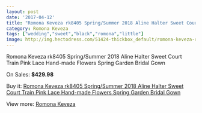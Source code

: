 ```yaml
---
layout: post
date: '2017-04-12'
title: "Romona Keveza rk8405 Spring/Summer 2018 Aline Halter Sweet Court Train Pink Lace Hand-made Flowers Spring Garden Bridal Gown"
category: Romona Keveza
tags: ["wedding","sweet","black","romona","little"]
image: http://img.hectodress.com/51424-thickbox_default/romona-keveza-rk8405-spring-summer-2018-aline-halter-sweet-court-train-pink-lace-hand-made-flowers-spring-garden-bridal-gown.jpg
---
```

Romona Keveza rk8405 Spring/Summer 2018 Aline Halter Sweet Court Train Pink Lace Hand-made Flowers Spring Garden Bridal Gown

On Sales: **$429.98**
<a href="https://www.hectodress.com/romona-keveza/16264-romona-keveza-rk8405-spring-summer-2018-aline-halter-sweet-court-train-pink-lace-hand-made-flowers-spring-garden-bridal-gown.html"><amp-img layout="responsive" width="600" height="600" src="//img.hectodress.com/51424-thickbox_default/romona-keveza-rk8405-spring-summer-2018-aline-halter-sweet-court-train-pink-lace-hand-made-flowers-spring-garden-bridal-gown.jpg" alt="Romona Keveza rk8405 Spring/Summer 2018 Aline Halter Sweet Court Train Pink Lace Hand-made Flowers Spring Garden Bridal Gown 0" /></a>
<a href="https://www.hectodress.com/romona-keveza/16264-romona-keveza-rk8405-spring-summer-2018-aline-halter-sweet-court-train-pink-lace-hand-made-flowers-spring-garden-bridal-gown.html"><amp-img layout="responsive" width="600" height="600" src="//img.hectodress.com/51428-thickbox_default/romona-keveza-rk8405-spring-summer-2018-aline-halter-sweet-court-train-pink-lace-hand-made-flowers-spring-garden-bridal-gown.jpg" alt="Romona Keveza rk8405 Spring/Summer 2018 Aline Halter Sweet Court Train Pink Lace Hand-made Flowers Spring Garden Bridal Gown 1" /></a>
<a href="https://www.hectodress.com/romona-keveza/16264-romona-keveza-rk8405-spring-summer-2018-aline-halter-sweet-court-train-pink-lace-hand-made-flowers-spring-garden-bridal-gown.html"><amp-img layout="responsive" width="600" height="600" src="//img.hectodress.com/51427-thickbox_default/romona-keveza-rk8405-spring-summer-2018-aline-halter-sweet-court-train-pink-lace-hand-made-flowers-spring-garden-bridal-gown.jpg" alt="Romona Keveza rk8405 Spring/Summer 2018 Aline Halter Sweet Court Train Pink Lace Hand-made Flowers Spring Garden Bridal Gown 2" /></a>
<a href="https://www.hectodress.com/romona-keveza/16264-romona-keveza-rk8405-spring-summer-2018-aline-halter-sweet-court-train-pink-lace-hand-made-flowers-spring-garden-bridal-gown.html"><amp-img layout="responsive" width="600" height="600" src="//img.hectodress.com/51426-thickbox_default/romona-keveza-rk8405-spring-summer-2018-aline-halter-sweet-court-train-pink-lace-hand-made-flowers-spring-garden-bridal-gown.jpg" alt="Romona Keveza rk8405 Spring/Summer 2018 Aline Halter Sweet Court Train Pink Lace Hand-made Flowers Spring Garden Bridal Gown 3" /></a>
<a href="https://www.hectodress.com/romona-keveza/16264-romona-keveza-rk8405-spring-summer-2018-aline-halter-sweet-court-train-pink-lace-hand-made-flowers-spring-garden-bridal-gown.html"><amp-img layout="responsive" width="600" height="600" src="//img.hectodress.com/51425-thickbox_default/romona-keveza-rk8405-spring-summer-2018-aline-halter-sweet-court-train-pink-lace-hand-made-flowers-spring-garden-bridal-gown.jpg" alt="Romona Keveza rk8405 Spring/Summer 2018 Aline Halter Sweet Court Train Pink Lace Hand-made Flowers Spring Garden Bridal Gown 4" /></a>

Buy it: [Romona Keveza rk8405 Spring/Summer 2018 Aline Halter Sweet Court Train Pink Lace Hand-made Flowers Spring Garden Bridal Gown](https://www.hectodress.com/romona-keveza/16264-romona-keveza-rk8405-spring-summer-2018-aline-halter-sweet-court-train-pink-lace-hand-made-flowers-spring-garden-bridal-gown.html "Romona Keveza rk8405 Spring/Summer 2018 Aline Halter Sweet Court Train Pink Lace Hand-made Flowers Spring Garden Bridal Gown")

View more: [Romona Keveza](https://www.hectodress.com/309-romona-keveza "Romona Keveza")